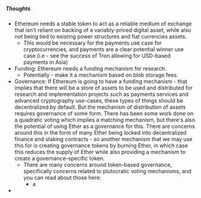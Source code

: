  ##### Thoughts
 - Ethereum needs a stable token to act as a reliable medium of exchange that isn't reliant on backing of a variably-priced digital asset, while also not being tied to existing power structures and fiat currencies assets. 
	 - This would be necessary for the payments use case for cryptocurrencies, and payments are a clear potential winner use case (i.e - see the success of Tron allowing for USD-based payments in Asia)
 - Funding: Ethereum needs a funding mechanism for research.
	 - Potentially - make it a mechanism based on blob storage fees.
 - Governance: If Ethereum is going to have a funding mechanism - that implies that there will be a store of assets to be used and distributed for research and implementation projects such as payments services and advanced cryptography use-cases, these types of things should be decentralized by default. But the mechanism of distribution of assets requires governance of some form. There has been some work done on a quadratic voting which implies a matching mechanism, but there's also the potential of using Ether as a governance for this. There are concerns around this in the form of many Ether being locked into decentralized finance and staking contracts - so another mechanism that we may use this for is creating governance tokens by burning Ether, in which case this reduces the supply of Ether while also providing a mechanism to create a governance-specific token. 
	 - There are many concerns around token-based governance, specifically concerns related to plutocratic voting mechanisms, and you can read about those here:
		 - a
 - 